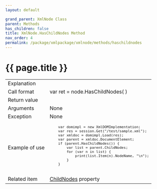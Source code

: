 ```yaml
---
layout: default

grand_parent: XmlNode Class
parent: Methods
has_children: false
title: XmlNode.HasChildNodes Method
nav_order: 4
permalink: /package/xmlpackage/xmlnode/methods/haschildnodes
---
```

# {{ page.title }}

<table>
  <tr>
    <td>Explanation</td>
    <td colspan="2"></td>
  </tr>
  <tr>
    <td>Call format</td>
    <td colspan="2">var ret = node.HasChildNodes( )</td>
  </tr>
  <tr>
    <td>Return value</td>
    <td colspan="2"></td>
  </tr>  
  <tr>
    <td>Arguments</td>
    <td colspan="2">None</td>
  </tr>
  <tr>
    <td>Exception</td>
    <td colspan="2">None</td>
  </tr>
  <tr>
    <td>Example of use</td>
    <td colspan="2"><code><pre>
    var domimpl = new XmlDOMImplementation;
    var res = session.Get("/test/sample.xml");
    var xmldoc = domimpl.Load(res);
    var parent = xmldoc.DocumentElement;
    if (parent.HasChildNodes()) {
        var list = parent.ChildNodes;
        for (var n in list) {
            print(list.Item(n).NodeName, "\n");
        }
    }
    </pre></code></td>
  </tr>
  <tr>
    <td>Related item</td>
    <td colspan="2"><a href="/package/xmlpackage/xmlnode/properties/childnodes">ChildNodes</a> property</td>
  </tr>
</table>




